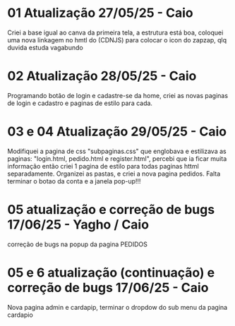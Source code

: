 # 01 Atualização 27/05/25 - Caio
Criei a base igual ao canva da primeira tela, a estrutura está boa, coloquei uma nova linkagem no hmtl do (CDNJS) para colocar o icon do zapzap, qlq duvida estuda vagabundo

# 02 Atualização 28/05/25 - Caio
Programando botão de login e cadastre-se da home, criei as novas paginas de login e cadastro e paginas de estilo para cada.

# 03 e 04 Atualização 29/05/25 - Caio
Modifiquei a pagina de css "subpaginas.css" que englobava e estilizava as paginas: "login.html, pedido.html e register.html", percebi que ia ficar muita informação então criei 1 pagina de estilo para todas paginas httml separadamente. Organizei as pastas, e criei a nova pagina pedidos. Falta terminar o botao da conta e a janela pop-up!!!

# 05 atualização e correção de bugs 17/06/25 - Yagho / Caio

correção de bugs na popup da pagina PEDIDOS

# 05 e 6 atualização (continuação) e correção de bugs 17/06/25 - Caio 

Nova pagina admin e cardapip, terminar o dropdow do sub menu da pagina cardapio